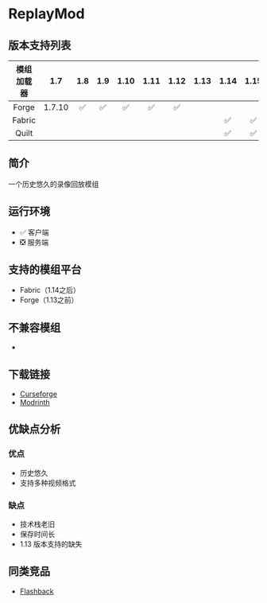 # ReplayMod

## 版本支持列表

|模组加载器|1.7|1.8|1.9|1.10|1.11|1.12|1.13|1.14|1.15|1.16|1.17|1.18|1.19|1.20|1.21|
|:-:|:-:|:-:|:-:|:-:|:-:|:-:|:-:|:-:|:-:|:-:|:-:|:-:|:-:|:-:|:-:|
|Forge|1.7.10|✅|✅|✅|✅|✅|
|Fabric| | | | | | | |✅|✅|✅|✅|✅|✅|✅|1.21.4|
|Quilt| | | | | | | |✅|✅|✅|✅|✅|✅|✅|1.21.4|

## 简介

一个历史悠久的录像回放模组

## 运行环境

- ✅ 客户端
- ❎ 服务端

## 支持的模组平台

- Fabric（1.14之后）
- Forge（1.13之前）

## 不兼容模组

- 

## 下载链接

- [Curseforge](https://www.curseforge.com/minecraft/mc-mods/replaymod)
- [Modrinth](https://modrinth.com/mod/replaymod)

## 优缺点分析

### 优点

- 历史悠久
- 支持多种视频格式

### 缺点

- 技术栈老旧
- 保存时间长
- 1.13 版本支持的缺失

## 同类竞品

- [Flashback](/mod/flashback.md)
